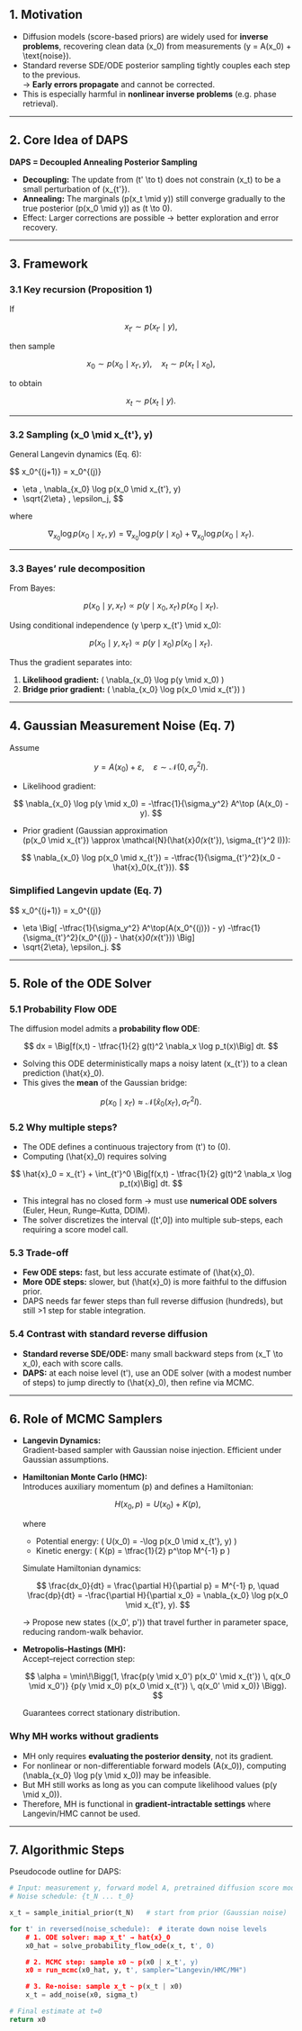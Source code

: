 ## 1. Motivation
- Diffusion models (score-based priors) are widely used for **inverse problems**, recovering clean data \(x_0\) from measurements \(y = A(x_0) + \text{noise}\).
- Standard reverse SDE/ODE posterior sampling tightly couples each step to the previous.  
  → **Early errors propagate** and cannot be corrected.  
- This is especially harmful in **nonlinear inverse problems** (e.g. phase retrieval).

---

## 2. Core Idea of DAPS
**DAPS = Decoupled Annealing Posterior Sampling**

- **Decoupling:** The update from \(t' \to t\) does not constrain \(x_t\) to be a small perturbation of \(x_{t'}\).  
- **Annealing:** The marginals \(p(x_t \mid y)\) still converge gradually to the true posterior \(p(x_0 \mid y)\) as \(t \to 0\).  
- Effect: Larger corrections are possible → better exploration and error recovery.

---

## 3. Framework

### 3.1 Key recursion (Proposition 1)
If

$$
x_{t'} \sim p(x_{t'} \mid y),
$$

then sample

$$
x_0 \sim p(x_0 \mid x_{t'}, y),
\quad
x_t \sim p(x_t \mid x_0),
$$

to obtain

$$
x_t \sim p(x_t \mid y).
$$

---

### 3.2 Sampling \(x_0 \mid x_{t'}, y\)

General Langevin dynamics (Eq. 6):

$$
x_0^{(j+1)} = x_0^{(j)} 
+ \eta \, \nabla_{x_0} \log p(x_0 \mid x_{t'}, y)
+ \sqrt{2\eta} \, \epsilon_j,
$$

where

$$
\nabla_{x_0} \log p(x_0 \mid x_{t'}, y)
= \nabla_{x_0} \log p(y \mid x_0) + \nabla_{x_0} \log p(x_0 \mid x_{t'}).
$$

---

### 3.3 Bayes’ rule decomposition
From Bayes:

$$
p(x_0 \mid y, x_{t'}) \propto p(y \mid x_0, x_{t'}) \, p(x_0 \mid x_{t'}).
$$

Using conditional independence \(y \perp x_{t'} \mid x_0\):

$$
p(x_0 \mid y, x_{t'}) \propto p(y \mid x_0) \, p(x_0 \mid x_{t'}).
$$

Thus the gradient separates into:

1. **Likelihood gradient:** \( \nabla_{x_0} \log p(y \mid x_0) \)  
2. **Bridge prior gradient:** \( \nabla_{x_0} \log p(x_0 \mid x_{t'}) \)

---

## 4. Gaussian Measurement Noise (Eq. 7)

Assume

$$
y = A(x_0) + \varepsilon, \quad \varepsilon \sim \mathcal{N}(0, \sigma_y^2 I).
$$

- Likelihood gradient:

$$
\nabla_{x_0} \log p(y \mid x_0) 
= -\tfrac{1}{\sigma_y^2} A^\top (A(x_0) - y).
$$

- Prior gradient (Gaussian approximation  
\(p(x_0 \mid x_{t'}) \approx \mathcal{N}(\hat{x}_0(x_{t'}), \sigma_{t'}^2 I)\)):

$$
\nabla_{x_0} \log p(x_0 \mid x_{t'}) 
= -\tfrac{1}{\sigma_{t'}^2}(x_0 - \hat{x}_0(x_{t'})).
$$

### Simplified Langevin update (Eq. 7)

$$
x_0^{(j+1)} = x_0^{(j)} 
+ \eta \Big[
-\tfrac{1}{\sigma_y^2} A^\top(A(x_0^{(j)}) - y)
-\tfrac{1}{\sigma_{t'}^2}(x_0^{(j)} - \hat{x}_0(x_{t'}))
\Big]
+ \sqrt{2\eta}\, \epsilon_j.
$$

---

## 5. Role of the ODE Solver

### 5.1 Probability Flow ODE
The diffusion model admits a **probability flow ODE**:

$$
dx = \Big[f(x,t) - \tfrac{1}{2} g(t)^2 \nabla_x \log p_t(x)\Big] dt.
$$

- Solving this ODE deterministically maps a noisy latent \(x_{t'}\) to a clean prediction \(\hat{x}_0\).  
- This gives the **mean** of the Gaussian bridge:

$$
p(x_0 \mid x_{t'}) \approx \mathcal{N}(\hat{x}_0(x_{t'}), \sigma_{t'}^2 I).
$$

### 5.2 Why multiple steps?
- The ODE defines a continuous trajectory from \(t'\) to \(0\).  
- Computing \(\hat{x}_0\) requires solving

$$
\hat{x}_0 = x_{t'} + \int_{t'}^0 \Big[f(x,t) - \tfrac{1}{2} g(t)^2 \nabla_x \log p_t(x)\Big] dt.
$$

- This integral has no closed form → must use **numerical ODE solvers** (Euler, Heun, Runge–Kutta, DDIM).  
- The solver discretizes the interval \([t',0]\) into multiple sub-steps, each requiring a score model call.

### 5.3 Trade-off
- **Few ODE steps:** fast, but less accurate estimate of \(\hat{x}_0\).  
- **More ODE steps:** slower, but \(\hat{x}_0\) is more faithful to the diffusion prior.  
- DAPS needs far fewer steps than full reverse diffusion (hundreds), but still >1 step for stable integration.

### 5.4 Contrast with standard reverse diffusion
- **Standard reverse SDE/ODE:** many small backward steps from \(x_T \to x_0\), each with score calls.  
- **DAPS:** at each noise level \(t'\), use an ODE solver (with a modest number of steps) to jump directly to \(\hat{x}_0\), then refine via MCMC.

---

## 6. Role of MCMC Samplers

- **Langevin Dynamics:**  
  Gradient-based sampler with Gaussian noise injection. Efficient under Gaussian assumptions.  

- **Hamiltonian Monte Carlo (HMC):**  
  Introduces auxiliary momentum \(p\) and defines a Hamiltonian:

  $$
  H(x_0, p) = U(x_0) + K(p),
  $$

  where  
  - Potential energy: \( U(x_0) = -\log p(x_0 \mid x_{t'}, y) \)  
  - Kinetic energy: \( K(p) = \tfrac{1}{2} p^\top M^{-1} p \)

  Simulate Hamiltonian dynamics:

  $$
  \frac{dx_0}{dt} = \frac{\partial H}{\partial p} = M^{-1} p,
  \quad
  \frac{dp}{dt} = -\frac{\partial H}{\partial x_0} = \nabla_{x_0} \log p(x_0 \mid x_{t'}, y).
  $$

  → Propose new states \((x_0', p')\) that travel further in parameter space, reducing random-walk behavior.  

- **Metropolis–Hastings (MH):**  
  Accept–reject correction step:  

  $$
  \alpha = \min\!\Bigg(1, \frac{p(y \mid x_0') p(x_0' \mid x_{t'}) \, q(x_0 \mid x_0')}
  {p(y \mid x_0) p(x_0 \mid x_{t'}) \, q(x_0' \mid x_0)} \Bigg).
  $$

  Guarantees correct stationary distribution.  

### Why MH works without gradients
- MH only requires **evaluating the posterior density**, not its gradient.  
- For nonlinear or non-differentiable forward models \(A(x_0)\), computing  
  \(\nabla_{x_0} \log p(y \mid x_0)\) may be infeasible.  
- But MH still works as long as you can compute likelihood values \(p(y \mid x_0)\).  
- Therefore, MH is functional in **gradient-intractable settings** where Langevin/HMC cannot be used.

---

## 7. Algorithmic Steps

Pseudocode outline for DAPS:

```python
# Input: measurement y, forward model A, pretrained diffusion score model
# Noise schedule: {t_N ... t_0}

x_t = sample_initial_prior(t_N)   # start from prior (Gaussian noise)

for t' in reversed(noise_schedule):  # iterate down noise levels
    # 1. ODE solver: map x_t' → hat{x}_0
    x0_hat = solve_probability_flow_ode(x_t, t', 0)

    # 2. MCMC step: sample x0 ~ p(x0 | x_t', y)
    x0 = run_mcmc(x0_hat, y, t', sampler="Langevin/HMC/MH")

    # 3. Re-noise: sample x_t ~ p(x_t | x0)
    x_t = add_noise(x0, sigma_t)

# Final estimate at t=0
return x0
